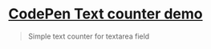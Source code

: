 # [CodePen Text counter demo](https://codepen.io/ElenRoze/pen/jBJJvB)
> Simple text counter for textarea field
